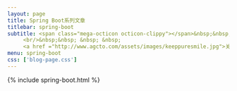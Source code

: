 ```yaml
---
layout: page
title: Spring Boot系列文章
titlebar: spring-boot
subtitle: <span class="mega-octicon octicon-clippy"></span>&nbsp;&nbsp; <a href ="http://gitbook.cn/gitchat/column/59f5daa149cd4330613605ba">点我学习：<font color="#00ffff">Spring Boot 精选达人课程</font></a>
     <br/>&nbsp;&nbsp; &nbsp; &nbsp; 
     <a href ="http://www.agcto.com/assets/images/keeppuresmile.jpg">关注公众号：<font color="#00FF00">大龄码农</font>，回复"springboot"获取精选视频教程。</a>
menu: spring-boot
css: ['blog-page.css']
---
```


{% include spring-boot.html %}